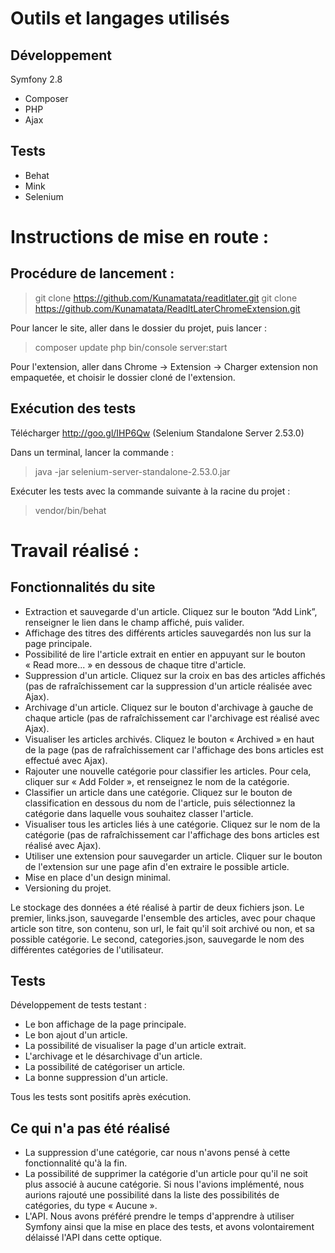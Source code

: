 # Outils et langages utilisés

## Développement

Symfony 2.8

- Composer
- PHP
- Ajax


## Tests

- Behat
- Mink
- Selenium


# Instructions de mise en route :

## Procédure de lancement :

> git clone https://github.com/Kunamatata/readitlater.git
> git clone https://github.com/Kunamatata/ReadItLaterChromeExtension.git

Pour lancer le site, aller dans le dossier du projet, puis lancer :

> composer update
> php bin/console server:start

Pour l'extension, aller dans Chrome → Extension → Charger extension non empaquetée, et choisir le dossier cloné de l'extension.

## Exécution des tests

Télécharger http://goo.gl/IHP6Qw (Selenium Standalone Server 2.53.0)

Dans un terminal, lancer la commande :

> java -jar selenium-server-standalone-2.53.0.jar 

Exécuter les tests avec la commande suivante à la racine du projet :

> vendor/bin/behat

# Travail réalisé :

## Fonctionnalités du site

- Extraction et sauvegarde d'un article. Cliquez sur le bouton “Add Link”, renseigner le lien dans le champ affiché, puis valider.
- Affichage des titres des différents articles sauvegardés non lus sur la page principale.
- Possibilité de lire l'article extrait en entier en appuyant sur le bouton « Read more... » en dessous de chaque titre d'article.
- Suppression d'un article. Cliquez sur la croix en bas des articles affichés (pas de rafraîchissement car la suppression d'un article réalisée avec Ajax).
- Archivage d'un article. Cliquez sur le bouton d'archivage à gauche de chaque article (pas de rafraîchissement car l'archivage est réalisé avec Ajax).
- Visualiser les articles archivés. Cliquez le bouton « Archived » en haut de la page (pas de rafraîchissement car l'affichage des bons articles est effectué avec Ajax).
- Rajouter une nouvelle catégorie pour classifier les articles. Pour cela, cliquer sur « Add Folder », et renseignez le nom de la catégorie.
- Classifier un article dans une catégorie. Cliquez sur le bouton de classification en dessous du nom de l'article, puis sélectionnez la catégorie dans laquelle vous souhaitez classer l'article.
- Visualiser tous les articles liés à une catégorie. Cliquez sur le nom de la catégorie (pas de rafraîchissement car l'affichage des bons articles est réalisé avec Ajax).
- Utiliser une extension pour sauvegarder un article. Cliquer sur le bouton de l'extension sur une page afin d'en extraire le possible article.
- Mise en place d'un design minimal.
- Versioning du projet.

Le stockage des données a été réalisé à partir de deux fichiers json. Le premier, links.json, sauvegarde l'ensemble des articles, avec pour chaque article son titre, son contenu, son url, le fait qu'il soit archivé ou non, et sa possible catégorie. Le second, categories.json, sauvegarde le nom des différentes catégories de l'utilisateur.

## Tests

Développement de tests testant :

- Le bon affichage de la page principale.
- Le bon ajout d'un article.
- La possibilité de visualiser la page d'un article extrait.
- L'archivage et le désarchivage d'un article.
- La possibilité de catégoriser un article.
- La bonne suppression d'un article.

Tous les tests sont positifs après exécution.

## Ce qui n'a pas été réalisé

- La suppression d'une catégorie, car nous n'avons pensé à cette fonctionnalité qu'à la fin.
- La possibilité de supprimer la catégorie d'un article pour qu'il ne soit plus associé à aucune catégorie. Si nous l'avions implémenté, nous aurions rajouté une possibilité dans la liste des possibilités de catégories, du type « Aucune ».
- L'API. Nous avons préféré prendre le temps d'apprendre à utiliser Symfony ainsi que la mise en place des tests, et avons volontairement délaissé l'API dans cette optique.
